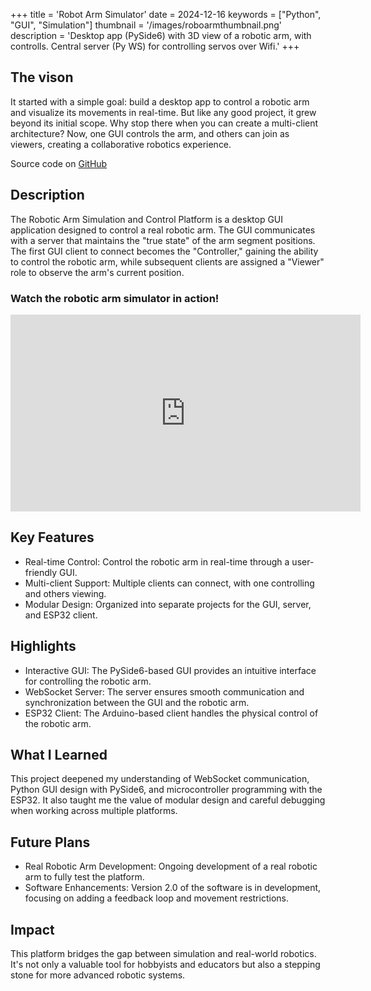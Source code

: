 +++
title = 'Robot Arm Simulator'
date = 2024-12-16
keywords = ["Python", "GUI", "Simulation"] 
thumbnail = '/images/roboarmthumbnail.png'
description = 'Desktop app (PySide6) with 3D view of a robotic arm, with controlls. Central server (Py WS) for controlling servos over Wifi.'
+++

## The vison
It started with a simple goal: build a desktop app to control a robotic arm and
visualize its movements in real-time. But like any good project, it grew beyond
its initial scope. Why stop there when you can create a multi-client
architecture? Now, one GUI controls the arm, and others can join as viewers,
creating a collaborative robotics experience.

Source code on [GitHub](https://github.com/Abishevs/RobotArmSimulator.git)

## Description
The Robotic Arm Simulation and Control Platform is a desktop GUI application
designed to control a real robotic arm. The GUI communicates with a server that
maintains the "true state" of the arm segment positions. The first GUI client
to connect becomes the "Controller," gaining the ability to control the robotic
arm, while subsequent clients are assigned a "Viewer" role to observe the arm's
current position.

### Watch the robotic arm simulator in action!
<iframe  width="560" height="315" src="https://www.youtube.com/embed/qluetKPBPwk?si=8fZOAtvAbCLjRqGj" title="YouTube video player" frameborder="0" allow="accelerometer; autoplay; clipboard-write; encrypted-media; gyroscope; picture-in-picture; web-share" referrerpolicy="strict-origin-when-cross-origin" allowfullscreen></iframe>


## Key Features
- Real-time Control: Control the robotic arm in real-time through a
  user-friendly GUI.
- Multi-client Support: Multiple clients can connect, with one controlling and
  others viewing.
- Modular Design: Organized into separate projects for the GUI, server, and
  ESP32 client.

## Highlights
- Interactive GUI: The PySide6-based GUI provides an intuitive interface for
  controlling the robotic arm.
- WebSocket Server: The server ensures smooth communication and synchronization
  between the GUI and the robotic arm.
- ESP32 Client: The Arduino-based client handles the physical control of the
  robotic arm.

## What I Learned
This project deepened my understanding of WebSocket communication, Python GUI
design with PySide6, and microcontroller programming with the ESP32. It also
taught me the value of modular design and careful debugging when working across
multiple platforms.

## Future Plans
- Real Robotic Arm Development: Ongoing development of a real robotic arm to
  fully test the platform.
- Software Enhancements: Version 2.0 of the software is in development,
  focusing on adding a feedback loop and movement restrictions.

## Impact
This platform bridges the gap between simulation and real-world robotics. It's
not only a valuable tool for hobbyists and educators but also a stepping stone
for more advanced robotic systems.
